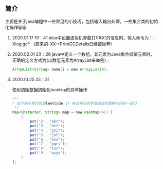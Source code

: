 ## 简介

主要是关于java编程中一些常见的小技巧，包括输入输出处理，一些集合类的初始化操作等等

1. 2020.01.17 19：41
    idea中设置虚拟机参数打印GC的信息时，输入命令为：-Xlog:gc* （原来的-XX:+PrintGCDetails已经被抛弃）

2. 2020.02.01 20：26
    java中定义一个数组，其元素为Java集合框架元素时，正确的定义方式为(以数组元素为ArrayList来举例)：

    ```java
    ArrayList<String> name[] = new ArrayList[9];
    ```

3. 2020.10.25 23：31

    使用初始数据初始化`HashMap`的具体操作

    ```java
    /**
    * 如下的示例代码是leetcode 17 电话号码的字母组合的题解代码的一部分
     */
    Map<Character, String> map = new HashMap<>() {
        {
            put('2', "abc");
            put('3', "def");
            put('4', "ghi");
            put('5', "jkl");
            put('6', "mno");
            put('7', "pqrs");
            put('8', "tuv");
            put('9', "wxyz");
        }
    };
    ```

    